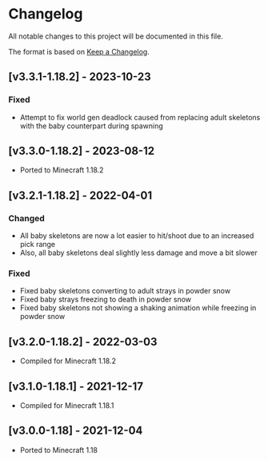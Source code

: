 # Changelog
All notable changes to this project will be documented in this file.

The format is based on [Keep a Changelog].

## [v3.3.1-1.18.2] - 2023-10-23
### Fixed
- Attempt to fix world gen deadlock caused from replacing adult skeletons with the baby counterpart during spawning

## [v3.3.0-1.18.2] - 2023-08-12
- Ported to Minecraft 1.18.2

## [v3.2.1-1.18.2] - 2022-04-01
### Changed
- All baby skeletons are now a lot easier to hit/shoot due to an increased pick range
- Also, all baby skeletons deal slightly less damage and move a bit slower
### Fixed
- Fixed baby skeletons converting to adult strays in powder snow
- Fixed baby strays freezing to death in powder snow
- Fixed baby skeletons not showing a shaking animation while freezing in powder snow

## [v3.2.0-1.18.2] - 2022-03-03
- Compiled for Minecraft 1.18.2

## [v3.1.0-1.18.1] - 2021-12-17
- Compiled for Minecraft 1.18.1

## [v3.0.0-1.18] - 2021-12-04
- Ported to Minecraft 1.18

[Keep a Changelog]: https://keepachangelog.com/en/1.0.0/
